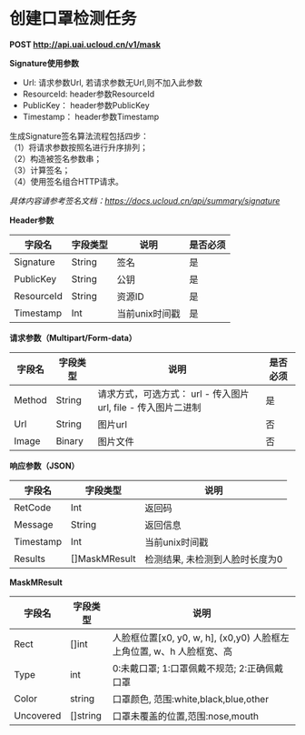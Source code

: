 

#  创建口罩检测任务

**POST http://api.uai.ucloud.cn/v1/mask**

**Signature使用参数**

- Url: 请求参数Url, 若请求参数无Url,则不加入此参数
- ResourceId: header参数ResourceId
- PublicKey： header参数PublicKey
- Timestamp： header参数Timestamp


生成Signature签名算法流程包括四步：  
（1）将请求参数按照名进行升序排列；  
（2）构造被签名参数串；  
（3）计算签名；  
（4）使用签名组合HTTP请求。  

*具体内容请参考签名文档：https://docs.ucloud.cn/api/summary/signature*

**Header参数**

| 字段名 | 字段类型 | 说明 | 是否必须 |
| ------ | -------- | ---- | -------- |
| Signature | String | 签名 | 是 |
| PublicKey | String | 公钥 | 是 |
| ResourceId | String | 资源ID | 是 |
| Timestamp | Int | 当前unix时间戳 | 是 |

**请求参数（Multipart/Form-data）**

| 字段名 | 字段类型 | 说明 | 是否必须 |
| ------ | -------- | ---- | -------- |
| Method  | String  | 请求方式，可选方式： url - 传入图片url, file - 传入图片二进制  | 是     |
| Url     | String  | 图片url                                     | 否     |
| Image   | Binary  | 图片文件                                      | 否     |

**响应参数（JSON）**

| 字段名 | 字段类型 | 说明 |
| ------ | -------- | ---- |
| RetCode | Int | 返回码 |
| Message | String | 返回信息 |
| Timestamp | Int | 当前unix时间戳 |
| Results | []MaskMResult  | 检测结果, 未检测到人脸时长度为0 |

**MaskMResult**

| 字段名 | 字段类型 | 说明 |
| ------ | -------- | ---- |
| Rect        | []int  | 人脸框位置[x0, y0, w, h], (x0,y0) 人脸框左上角位置, w、h 人脸框宽、高 |
| Type      | int  | 0:未戴口罩; 1:口罩佩戴不规范; 2:正确佩戴口罩 |
| Color  | string  | 口罩颜色, 范围:white,black,blue,other  |
| Uncovered  | []string  | 口罩未覆盖的位置,范围:nose,mouth  |
